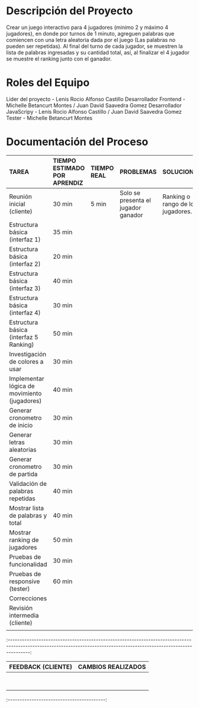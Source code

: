 # Descripción del Proyecto

Crear un juego interactivo para 4 jugadores (minimo 2 y máximo 4 jugadores), en donde por turnos de 1 minuto, agreguen palabras que comiencen con una letra aleatoria dada por el juego (Las palabras no pueden ser repetidas). Al final del turno de cada jugador, se muestren la lista de palabras ingresadas y su cantidad total, así, al finalizar el 4 jugador se muestre el ranking junto con el ganador.

# Roles del Equipo

Lider del proyecto - Lenis Rocio Alfonso Castillo
Desarrollador Frontend - Michelle Betancurt Montes / Juan David Saavedra Gomez
Desarrollador JavaScripy - Lenis Rocio Alfonso Castillo / Juan David Saavedra Gomez
Tester - Michelle Betancurt Montes

# Documentación del Proceso

| TAREA                                        | TIEMPO ESTIMADO POR APRENDIZ | TIEMPO REAL | PROBLEMAS                           | SOLUCIONES                        |
| :------------------------------------------- | :--------------------------- | :---------- | :---------------------------------- | :-------------------------------- |
| Reunión inicial (cliente)                    | 30 min                       | 5 min       | Solo se presenta el jugador ganador | Ranking o rango de los jugadores. |
| Estructura básica (interfaz 1)               | 35 min                       |             |                                     |                                   |
| Estructura básica (interfaz 2)               | 20 min                       |             |                                     |                                   |
| Estructura básica (interfaz 3)               | 40 min                       |             |                                     |                                   |
| Estructura básica (interfaz 4)               | 30 min                       |             |                                     |                                   |
| Estructura básica (interfaz 5 Ranking)       | 50 min                       |             |                                     |                                   |
| Investigación de colores a usar              | 30 min                       |             |                                     |                                   |
| Implementar lógica de movimiento (jugadores) | 40 min                       |             |                                     |                                   |
| Generar cronometro de inicio                 | 30 min                       |             |                                     |                                   |
| Generar letras aleatorias                    | 30 min                       |             |                                     |                                   |
| Generar cronometro de partida                | 30 min                       |             |                                     |                                   |
| Validación de palabras repetidas             | 40 min                       |             |                                     |                                   |
| Mostrar lista de palabras y total            | 40 min                       |             |                                     |                                   |
| Mostrar ranking de jugadores                 | 50 min                       |             |                                     |                                   |
| Pruebas de funcionalidad                     | 30 min                       |             |                                     |                                   |
| Pruebas de responsive (tester)               | 60 min                       |             |                                     |                                   |
| Correcciones                                 |                              |             |                                     |                                   |
| Revisión intermedia (cliente)                |                              |             |                                     |                                   |
|                                              |                              |             |                                     |                                   
:---------------------------------------------------------------------------------------------------------------------------------------------------------------------:

| FEEDBACK (CLIENTE) | CAMBIOS REALIZADOS |
| :----------------- | :----------------- |
|                    |                    |
|                    |                    |
|                    |                    |
|                    |                    |
|                    |                    |
|                    |                    |
|                    |                    |
|                    |                    |
:-----------------------------------------: